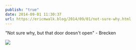 ```yaml
---
publish: "true"
date: 2014-09-01 11:30:37
url: https://ericmwalk.blog/2014/09/01/not-sure-why.html
---
```


"Not sure why, but that door doesn't open" - Brecken

![](https://ericmwalk.blog/uploads/2022/43f0506c5f.jpg)